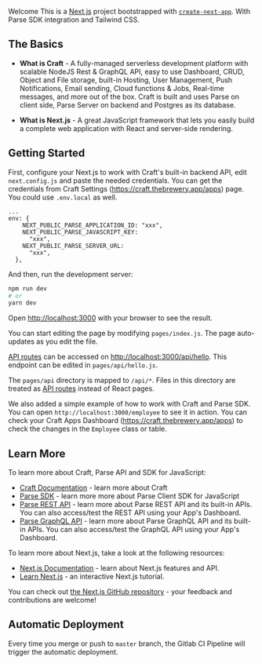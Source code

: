 Welcome
This is a [Next.js](https://nextjs.org/) project bootstrapped with [`create-next-app`](https://github.com/vercel/next.js/tree/canary/packages/create-next-app). With Parse SDK integration and Tailwind CSS.

## The Basics

- **What is Craft** - A fully-managed serverless development platform with scalable NodeJS Rest & GraphQL API, easy to use Dashboard, CRUD, Object and File storage, built-in Hosting, User Management, Push Notifications, Email sending, Cloud functions & Jobs, Real-time messages, and more out of the box. Craft is built and uses Parse on client side, Parse Server on backend and Postgres as its database.

- **What is Next.js** - A great JavaScript framework that lets you easily build a complete web application with React and server-side rendering.

## Getting Started

First, configure your Next.js to work with Craft's built-in backend API, edit `next.config.js` and paste the needed credentials. You can get the credentials from Craft Settings (https://craft.thebrewery.app/apps) page. You could use `.env.local` as well.

```
...
env: {
    NEXT_PUBLIC_PARSE_APPLICATION_ID: "xxx",
    NEXT_PUBLIC_PARSE_JAVASCRIPT_KEY:
      "xxx",
    NEXT_PUBLIC_PARSE_SERVER_URL:
      "xxx",
  },
```

And then, run the development server:

```bash
npm run dev
# or
yarn dev
```

Open [http://localhost:3000](http://localhost:3000) with your browser to see the result.

You can start editing the page by modifying `pages/index.js`. The page auto-updates as you edit the file.

[API routes](https://nextjs.org/docs/api-routes/introduction) can be accessed on [http://localhost:3000/api/hello](http://localhost:3000/api/hello). This endpoint can be edited in `pages/api/hello.js`.

The `pages/api` directory is mapped to `/api/*`. Files in this directory are treated as [API routes](https://nextjs.org/docs/api-routes/introduction) instead of React pages.

We also added a simple example of how to work with Craft and Parse SDK. You can open `http://localhost:3000/employee` to see it in action. You can check your Craft Apps Dashboard (https://craft.thebrewery.app/apps) to check the changes in the `Employee` class or table.

## Learn More

To learn more about Craft, Parse API and SDK for JavaScript:

- [Craft Documentation](https://docs.thebrewery.app/craft/overview) - learn more about Craft
- [Parse SDK](https://parseplatform.org/Parse-SDK-JS/api/3.2.0/) - learn more more about Parse Client SDK for JavaScript
- [Parse REST API](https://docs.parseplatform.org/rest/guide/) - learn more about Parse REST API and its built-in APIs. You can also access/test the REST API using your App's Dashboard.
- [Parse GraphQL API](https://docs.parseplatform.org/graphql/guide/) - learn more about Parse GraphQL API and its built-in APIs. You can also access/test the GraphQL API using your App's Dashboard.

To learn more about Next.js, take a look at the following resources:

- [Next.js Documentation](https://nextjs.org/docs) - learn about Next.js features and API.
- [Learn Next.js](https://nextjs.org/learn) - an interactive Next.js tutorial.

You can check out [the Next.js GitHub repository](https://github.com/vercel/next.js/) - your feedback and contributions are welcome!

## Automatic Deployment

Every time you merge or push to `master` branch, the Gitlab CI Pipeline will trigger the automatic deployment.
